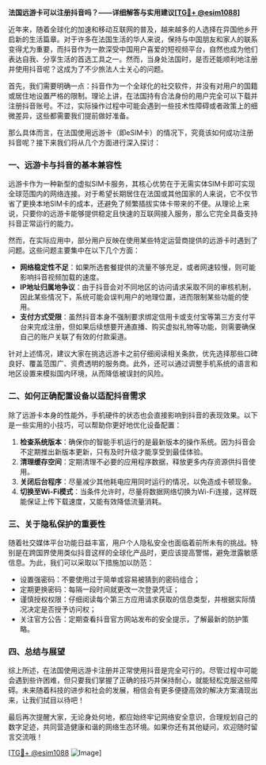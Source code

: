 **法国远游卡可以注册抖音吗？——详细解答与实用建议[[TG💪+ @esim1088](https://t.me/s/esim1088)]**

近年来，随着全球化的加速和移动互联网的普及，越来越多的人选择在异国他乡开启新的生活篇章。对于许多在法国生活的华人来说，保持与中国朋友和家人的联系变得尤为重要，而抖音作为一款深受中国用户喜爱的短视频平台，自然也成为他们表达自我、分享生活的首选工具之一。然而，当身处法国时，是否还能顺利地注册并使用抖音呢？这成为了不少旅法人士关心的问题。

首先，我们需要明确一点：抖音作为一个全球化的社交软件，并没有对用户的国籍或居住地设置严格的限制。理论上讲，在法国持有合法身份的用户完全可以下载并注册抖音账号。不过，实际操作过程中可能会遇到一些技术性障碍或者政策上的细微差异，这些都需要我们提前做好准备。

那么具体而言，在法国使用远游卡（即eSIM卡）的情况下，究竟该如何成功注册抖音呢？接下来我们将从几个方面进行深入探讨：

### 一、远游卡与抖音的基本兼容性

远游卡作为一种新型的虚拟SIM卡服务，其核心优势在于无需实体SIM卡即可实现全球范围内的网络连接。对于希望长期居住在法国或其他国家的人来说，它不仅节省了更换本地SIM卡的成本，还避免了频繁插拔实体卡带来的不便。从理论上来说，只要你的远游卡能够提供稳定且快速的互联网接入服务，那么它完全具备支持抖音正常运行的能力。

然而，在实际应用中，部分用户反映在使用某些特定运营商提供的远游卡时遇到了问题。这些问题主要集中在以下几个方面：
- **网络稳定性不足**：如果所选套餐提供的流量不够充足，或者网速较慢，则可能影响抖音视频加载的速度。
- **IP地址归属地争议**：由于抖音会对不同地区的访问请求采取不同的审核机制，因此某些情况下，系统可能会误判用户的地理位置，进而限制某些功能的使用。
- **支付方式受限**：虽然抖音本身不强制要求绑定信用卡或支付宝等第三方支付平台来完成注册，但如果后续想要开通直播、购买虚拟礼物等功能，则需要确保自己的账户关联了有效的付款渠道。

针对上述情况，建议大家在挑选远游卡之前仔细阅读相关条款，优先选择那些口碑良好、覆盖范围广、资费透明的服务商。此外，还可以通过调整手机系统的语言和地区设置来模拟国内环境，从而降低被误封的风险。

### 二、如何正确配置设备以适配抖音需求

除了远游卡本身的性能外，手机硬件的状态也会直接影响到抖音的表现效果。以下是一些实用的小技巧，可以帮助你更好地优化设备配置：

1. **检查系统版本**：确保你的智能手机运行的是最新版本的操作系统。因为抖音会不定期推出新版本更新，只有及时升级才能享受到最佳体验。
2. **清理缓存空间**：定期清理不必要的应用程序数据，释放更多内存资源供抖音使用。
3. **关闭后台程序**：尽量减少其他耗电应用同时运行的情况，以免造成卡顿现象。
4. **切换至Wi-Fi模式**：当条件允许时，尽量将数据网络切换为Wi-Fi连接，这样既能保证上传下载速度，又能有效降低流量消耗。

### 三、关于隐私保护的重要性

随着社交媒体平台功能日益丰富，用户个人隐私安全也面临着前所未有的挑战。特别是在跨国界使用类似抖音这样的全球化产品时，更应该提高警惕，避免泄露敏感信息。为此，我们可以采取以下措施加以防范：
- 设置强密码：不要使用过于简单或容易被猜到的密码组合；
- 定期更换密码：每隔一段时间就更改一次登录凭证；
- 谨慎授权权限：仔细阅读每个第三方应用请求获取的信息类型，并根据实际情况决定是否授予访问权；
- 关注官方公告：定期查看抖音官方网站发布的安全提示，了解最新的防护策略。

### 四、总结与展望

综上所述，在法国使用远游卡注册并正常使用抖音是完全可行的。尽管过程中可能会遇到些许困难，但只要我们掌握了正确的技巧并保持耐心，就能轻松克服这些障碍。未来随着科技的进步和社会的发展，相信会有更多便捷高效的解决方案涌现出来，让我们拭目以待吧！

最后再次提醒大家，无论身处何地，都应始终牢记网络安全意识，合理规划自己的数字足迹，共同营造健康和谐的网络生态环境。如果你还有其他疑问，欢迎随时留言交流哦！

[[TG💪+ @esim1088](https://t.me/s/esim1088) ![Image](https://i.postimg.cc/4NQfJmqS/Snipaste-2025-05-13-00-14-12.png)]